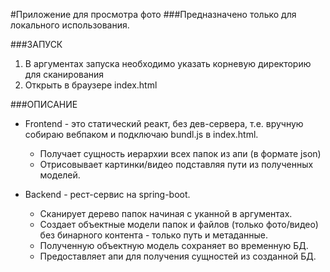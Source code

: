 #Приложение для просмотра фото
###Предназначено только для локального использования.

###ЗАПУСК
1. В аргументах запуска необходимо указать корневую директорию для сканирования
2. Открыть в браузере index.html

###ОПИСАНИЕ
+ Frontend - это статический реакт, без дев-сервера, т.е. вручную собираю вебпаком и подключаю bundl.js в index.html.
	+ Получает сущность иерархии всех папок из апи (в формате json)
	+ Отрисовывает картинки/видео подставляя пути из полученных моделей.

+ Backend - рест-сервис на spring-boot.
	+ Сканирует дерево папок начиная с уканной в аргументах. 
	+ Создает объектные модели папок и файлов (только фото/видео) без бинарного контента - только путь и метаданные.
	+ Полученную объектную модель сохраняет во временную БД. 
	+ Предоставляет апи для получения сущностей из созданной БД.
